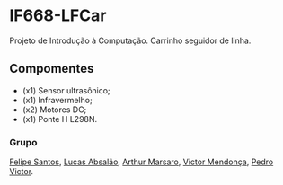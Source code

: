 # IF668-LFCar
Projeto de Introdução à Computação. Carrinho seguidor de linha.

## Compomentes

- (x1) Sensor ultrasônico;
- (x1) Infravermelho;
- (x2) Motores DC;
- (x1) Ponte H L298N.

### Grupo

[Felipe Santos](https://github.com/SageScroll18144), [Lucas Absalão](https://github.com/LightAsh04), [Arthur Marsaro](https://github.com/arthurmarsar0), [Victor Mendonça](https://github.com/Mend25), [Pedro Victor](https://github.com/xupenio04).
